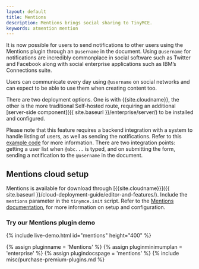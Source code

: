 ```yaml
---
layout: default
title: Mentions
description: Mentions brings social sharing to TinyMCE.
keywords: atmention mention
---
```


It is now possible for users to send notifications to other users using the Mentions plugin through an `@username` in the document. Using `@username` for notifications are incredibly commonplace in social software such as Twitter and Facebook along with social enterprise applications such as IBM’s Connections suite.

Users can communicate every day using `@username` on social networks and can expect to be able to use them when creating content too.

There are two deployment options. One is with {{site.cloudname}}, the other is the more traditional Self-hosted route, requiring an additional [server-side component]({{ site.baseurl }}/enterprise/server/) to be installed and configured.

Please note that this feature requires a backend integration with a system to handle listing of users, as well as sending the notifications. Refer to this [example code]({{site.baseurl}}/plugins/mentions/#example) for more information. There are two integration points: getting a user list when `@abc...` is typed, and on submitting the form, sending a notification to the `@username` in the document.

## Mentions cloud setup

Mentions is available for download through [{{site.cloudname}}]({{ site.baseurl }}/cloud-deployment-guide/editor-and-features/). Include the `mentions` parameter in the `tinymce.init` script. Refer to the [Mentions documentation]({{site.baseurl}}/plugins/mentions/), for more information on setup and configuration.

### Try our Mentions plugin demo

{% include live-demo.html id="mentions" height="400" %}

{% assign pluginname = 'Mentions' %}
{% assign pluginminimumplan = 'enterprise' %}
{% assign plugindocspage = 'mentions' %}
{% include misc/purchase-premium-plugins.md %}